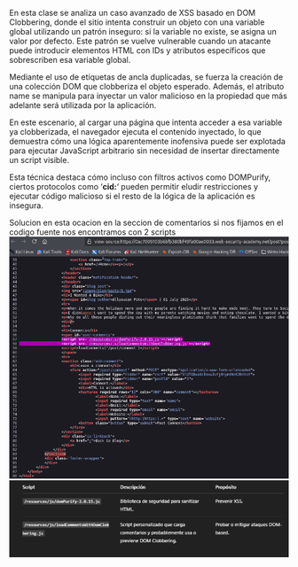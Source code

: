 En esta clase se analiza un caso avanzado de XSS basado en DOM Clobbering, donde el sitio intenta construir un objeto con una variable global utilizando un patrón inseguro: si la variable no existe, se asigna un valor por defecto. Este patrón se vuelve vulnerable cuando un atacante puede introducir elementos HTML con IDs y atributos específicos que sobrescriben esa variable global.

Mediante el uso de etiquetas de ancla duplicadas, se fuerza la creación de una colección DOM que clobberiza el objeto esperado. Además, el atributo name se manipula para inyectar un valor malicioso en la propiedad que más adelante será utilizada por la aplicación.

En este escenario, al cargar una página que intenta acceder a esa variable ya clobberizada, el navegador ejecuta el contenido inyectado, lo que demuestra cómo una lógica aparentemente inofensiva puede ser explotada para ejecutar JavaScript arbitrario sin necesidad de insertar directamente un script visible.

Esta técnica destaca cómo incluso con filtros activos como DOMPurify, ciertos protocolos como ‘**cid:**‘ pueden permitir eludir restricciones y ejecutar código malicioso si el resto de la lógica de la aplicación es insegura.

Solucion
en esta ocacion en la seccion de comentarios si nos fijamos en el codigo fuente nos encontramos con 2 scripts
![Pasted_image_20250727210540.png](/Imagenes/Pasted_image_20250727210540.png)
![Pasted_image_20250727210405.png](/Imagenes/Pasted_image_20250727210405.png)
